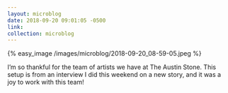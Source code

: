 ```yaml
---
layout: microblog
date: 2018-09-20 09:01:05 -0500
link: 
collection: microblog
---
```

{% easy_image /images/microblog/2018-09-20_08-59-05.jpeg %}

I’m so thankful for the team of artists we have at The Austin Stone. This setup is from an interview I did this weekend on a new story, and it was a joy to work with this team!
